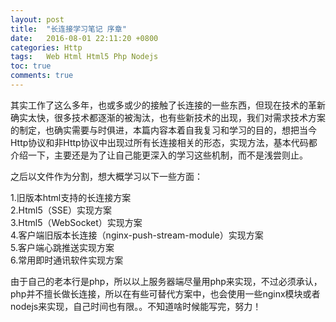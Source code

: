 ```yaml
---
layout: post
title:  "长连接学习笔记 序章"
date:   2016-08-01 22:11:20 +0800
categories: Http
tags:   Web Html Html5 Php Nodejs
toc: true
comments: true
---
```


其实工作了这么多年，也或多或少的接触了长连接的一些东西，但现在技术的革新确实太快，很多技术都逐渐的被淘汰，也有些新技术的出现，我们对需求技术方案的制定，也确实需要与时俱进，本篇内容本着自我复习和学习的目的，想把当今Http协议和非Http协议中出现过所有长连接相关的形态，实现方法，基本代码都介绍一下，主要还是为了让自己能更深入的学习这些机制，而不是浅尝则止。

之后以文件作为分割，想大概学习以下一些方面：

1.旧版本html支持的长连接方案  
2.Html5（SSE）实现方案  
3.Html5（WebSocket）实现方案  
4.客户端旧版本长连接（nginx-push-stream-module）实现方案  
5.客户端心跳推送实现方案  
6.常用即时通讯软件实现方案  

由于自己的老本行是php，所以以上服务器端尽量用php来实现，不过必须承认，php并不擅长做长连接，所以在有些可替代方案中，也会使用一些nginx模块或者nodejs来实现，自己时间也有限。。不知道啥时候能写完，努力！